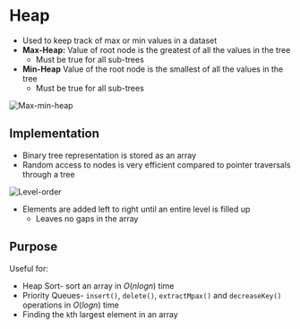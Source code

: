 # Heap
- Used to keep track of max or min values in a dataset
- **Max-Heap:** Value of root node is the greatest of all the values in the tree
    - Must be true for all sub-trees 
- **Min-Heap** Value of the root node is the smallest of all the values in the tree
    - Must be true for all sub-trees

![Max-min-heap](https://www.geeksforgeeks.org/wp-content/uploads/MinHeapAndMaxHeap.png)

## Implementation
- Binary tree representation is stored as an array 
- Random access to nodes is very efficient compared to pointer traversals through a tree

![Level-order](https://www.geeksforgeeks.org/wp-content/uploads/binaryheap.png)

- Elements are added left to right until an entire level is filled up
    - Leaves no gaps in the array

## Purpose

Useful for:

- Heap Sort- sort an array in $O(nlogn)$ time
- Priority Queues- `insert()`, `delete()`, `extractMpax()` and `decreaseKey()` operations in $O(logn)$ time
- Finding the `k`th largest element in an array